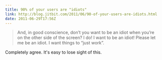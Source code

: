 ```yaml
---
title: 90% of your users are "idiots"
link: http://blog.jitbit.com/2011/06/90-of-your-users-are-idiots.html
date: 2011-06-29T17:56Z
---
```

> And, in good conscience, don’t you want to be an idiot when you’re on the other side of the screen? I do! I want to be
> an idiot! Please let me be an idiot. I want things to “just work”.

Completely agree. It's easy to lose sight of this.
